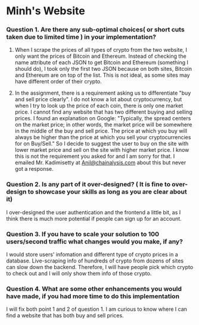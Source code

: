# Minh's Website

### Question 1. Are there any sub-optimal choices( or short cuts taken due to limited time ) in your implementation?
1. When I scrape the prices of all types of crypto from the two website, I only want the prices of Bitcoin and Ethereum. Instead of checking the name attribute of each JSON to get Bitcoin and Ethereum (something I should do), I took only the first two JSON because on both sites, Bitcoin and Ethereum are on top of the list. This is not ideal, as some sites may have different order of their crypto. 

2. In the assignment, there is a requirement asking us to differentiate "buy and sell price clearly". I do not know a lot about cryptocurrency, but when I try to look up the price of each coin, there is only one market price. I cannot find any website that has two different buying and selling prices. 
I found an explanation on Google: "Typically, the spread centers on the market price; in other words, the market price will be somewhere in the middle of the buy and sell price. The price at which you buy will always be higher than the price at which you sell your cryptocurrencies for on Buy/Sell."
So I decide to suggest the user to buy on the site with lower market price and sell on the site with higher market price. I know this is not the requirement you asked for and I am sorry for that. I emailed Mr. Kadimisetty at Anil@chainalysis.com about this but never got a response. 


### Question 2. Is any part of it over-designed? ( It is fine to over-design to showcase your skills as long as you are clear about it)
I over-designed the user authentication and the frontend a little bit, as I think there is much more potential if people can sign up for an account. 


### Question 3. If you have to scale your solution to 100 users/second traffic what changes would you make, if any?
I would store users' infomation and different type of crypto prices in a database. Live-scraping info of hundreds of crypto from dozens of sites can slow down the backend. Therefore, I will have people pick which crypto to check out and I will only show them info of those crypto.


### Question 4. What are some other enhancements you would have made, if you had more time to do this implementation
I will fix both point 1 and 2 of question 1. I am curious to know where I can find a website that has both buy and sell prices. 




